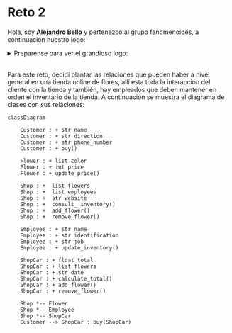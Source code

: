 # Reto 2
Hola, soy **Alejandro Bello** y pertenezco al grupo fenomenoides, a continuación nuestro logo:

<details><summary>Preparense para ver el grandioso logo: </summary><p>
<div align='center'>
<figure> <img src="https://i.postimg.cc/NFbwf57S/logo-def.png" alt="Logo fenomenoides" width="400" height="auto"/></br>
<figcaption><b> "somos programadores, no diseñadores" </b></figcaption></figure>
</div>
</p></details><br>

Para este reto, decidí plantar las relaciones que pueden haber a nivel general en una tienda online de flores, allí esta toda la interacción del cliente con la tienda y también, hay empleados que deben mantener en orden el inventario de la tienda. A continuación se muestra el diagrama de clases con sus relaciones:

```mermaid
classDiagram

    Customer : + str name
    Customer : + str direction
    Customer : + str phone_number
    Customer : + buy()

    Flower : + list color
    Flower : + int price
    Flower : + update_price()

    Shop : +  list flowers
    Shop : +  list employees
    Shop : +  str website
    Shop : +  consult_ inventory()
    Shop : +  add_flower()
    Shop : +  remove_flower()

    Employee : + str name
    Employee : + str identification
    Employee : + str job
    Employee : + update_inventory()

    ShopCar : + float total
    ShopCar : + list flowers
    ShopCar : + str date
    ShopCar : + calculate_total()
    ShopCar : + add_flower()
    ShopCar : + remove_flower()

    Shop *-- Flower
    Shop *-- Employee
    Shop *-- ShopCar
    Customer --> ShopCar : buy(ShopCar)
```
